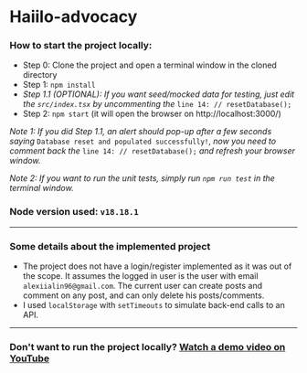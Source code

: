 # Haiilo-advocacy

### How to start the project locally:

- Step 0: Clone the project and open a terminal window in the cloned directory
- Step 1: `npm install`
- _Step 1.1 (OPTIONAL): If you want seed/mocked data for testing, just edit the `src/index.tsx` by uncommenting the_ `line 14: // resetDatabase();` 
- Step 2: `npm start` (it will open the browser on http://localhost:3000/)

_Note 1: If you did Step 1.1, an alert should pop-up after a few seconds saying_ 
`Database reset and populated successfully!`, _now you need to comment back the_
`line 14: // resetDatabase();` _and refresh your browser window._

_Note 2: If you want to run the unit tests, simply run `npm run test` in the terminal window._

### Node version used: `v18.18.1`

***

### Some details about the implemented project

- The project does not have a login/register implemented as it was out of the scope. It assumes the logged in user
is the user with email `alexiialin96@gmail.com`. The current user can create posts and comment on any post, and can only
delete his posts/comments. 
- I used `localStorage` with `setTimeouts` to simulate back-end calls to an API.

***

### Don't want to run the project locally? [Watch a demo video on YouTube](https://www.youtube.com/watch?v=1-FBDqKNS34)
